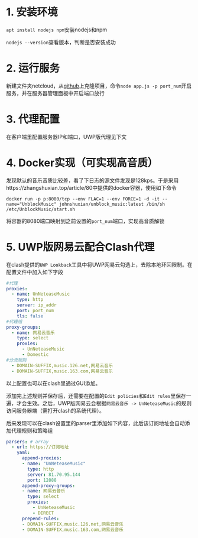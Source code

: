 # 1. 安装环境

`apt install nodejs npm`安装nodejs和npm

`nodejs --version`查看版本，判断是否安装成功

# 2. 运行服务

新建文件夹netcloud，从[github](https://github.com/nondanee/UnblockNeteaseMusic)上克隆项目，命令`node app.js -p port_num`开启服务，并在服务器管理面板中开启端口放行

# 3. 代理配置

在客户端里配置服务器IP和端口，UWP版代理见下文

# 4. Docker实现（可实现高音质）

发现默认的音乐音质比较差，看了下日志的源文件发现是128kps。于是采用https://zhangshuxian.top/article/80中提供的docker容器，使用如下命令

```shell
docker run -p p:8080/tcp --env FLAC=1 --env FORCE=1 -d -it --name="UnblockMusic" johnshuxian/unblock_music:latest /bin/sh /etc/UnblockMusic/start.sh
```

将容器的8080端口映射到之前设置的`port_num`端口，实现高音质解锁

# 5. UWP版网易云配合Clash代理

在clash提供的`UWP Lookback`工具中将UWP网易云勾选上，去除本地环回限制。在配置文件中加入如下字段

```yaml
#代理
proxies:
  - name: UnNeteaseMusic
    type: http
    server: ip_addr
    port: port_num
    tls: false
#代理组
proxy-groups:
  - name: 网易云音乐
    type: select
    proxies:
      - UnNeteaseMusic
      - Domestic
#分流规则
  - DOMAIN-SUFFIX,music.126.net,网易云音乐
  - DOMAIN-SUFFIX,music.163.com,网易云音乐
```

以上配置也可以在clash里通过GUI添加。

添加完上述规则并保存后，还需要在配置的`Edit policies`和`Edit rules`里保存一遍，才会生效。之后，UWP版网易云会根据`网易云音乐 -> UnNeteaseMusic`的规则访问服务器端（需打开clash的系统代理）。

后来发现可以在clash设置里的parser里添加如下内容，此后该订阅地址会自动添加代理规则和策略组

```yaml
parsers: # array
  - url: https://订阅地址
    yaml:
      append-proxies:
      - name: "UnNeteaseMusic"
        type: http
        server: 81.70.95.144
        port: 12888
      append-proxy-groups:
      - name: 网易云音乐
        type: select
        proxies:
          - UnNeteaseMusic 
          - DIRECT
      prepend-rules:
      - DOMAIN-SUFFIX,music.126.net,网易云音乐
      - DOMAIN-SUFFIX,music.163.com,网易云音乐
```

